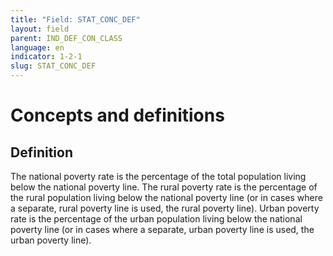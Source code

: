 ```yaml
---
title: "Field: STAT_CONC_DEF"
layout: field
parent: IND_DEF_CON_CLASS
language: en
indicator: 1-2-1
slug: STAT_CONC_DEF
---
```

# Concepts and definitions

## Definition

The national poverty rate is the percentage of the total population living below the national poverty line. The rural poverty rate is the percentage of the rural population living below the national poverty line (or in cases where a separate, rural poverty line is used, the rural poverty line). Urban poverty rate is the percentage of the urban population living below the national poverty line (or in cases where a separate, urban poverty line is used, the urban poverty line).